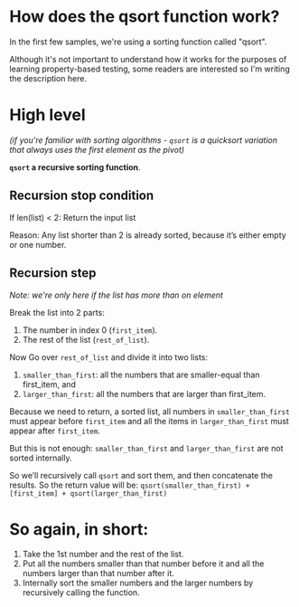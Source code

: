 # How does the qsort function work?
In the first few samples, we're using a sorting function called "qsort".

Although it's not important to understand how it works for the purposes of learning property-based testing, some readers are interested so I'm writing the description here.

# High level

*(if you're familiar with sorting algorithms - `qsort` is a quicksort variation that always uses the first element as the pivot)*
 

**`qsort` a recursive sorting function**.

## Recursion stop condition
If len(list) < 2: Return the input list 

Reason: Any list shorter than 2 is already sorted, because it’s either empty or one number.

## Recursion step
*Note: we're only here if the list has more than on element*

Break the list into 2 parts:
1. The number in index 0 (`first_item`).
2. The rest of the list (`rest_of_list`).

Now Go over `rest_of_list` and divide it into two lists: 
1. `smaller_than_first`: all the numbers that are smaller-equal than first_item, and 
2. `larger_than_first`: all the numbers that are larger than first_item.

Because we need to return, a sorted list, all numbers in `smaller_than_first` must appear before `first_item` and all the items in `larger_than_first` must appear after `first_item`.

But this is not enough: `smaller_than_first` and `larger_than_first` are not sorted internally.

So we’ll recursively call `qsort` and sort them, and then concatenate the results. So the return value will be:
`qsort(smaller_than_first) + [first_item] + qsort(larger_than_first)`


# So again, in short:

1. Take the 1st number and the rest of the list.
2. Put all the numbers smaller than that number before it and all the numbers larger than that number after it.
3. Internally sort the smaller numbers and the larger numbers by recursively calling the function.
